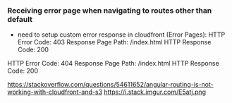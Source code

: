 ### Receiving error page when navigating to routes other than default
- need to setup custom error response in cloudfront (Error Pages):
HTTP Error Code: 403
Response Page Path: /index.html
HTTP Response Code: 200

HTTP Error Code: 404
Response Page Path: /index.html
HTTP Response Code: 200

https://stackoverflow.com/questions/54611652/angular-routing-is-not-working-with-cloudfront-and-s3
https://i.stack.imgur.com/E5atj.png